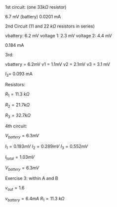 1st circuit: (one 33$k\Omega$ resistor)

6.7 mV (battery)
0.0201 mA



2nd Circuit (11 and 22 $k\Omega$ resistors in series)


vbattery: 6.2 mV
voltage 1: 2.3 mV
voltage 2: 4.4 mV

0.184 mA


3rd:

vbattery = 6.2mV
v1 = 1.1mV
v2 = 2.1mV
v3 = 3.1 mV

$I_{3}=$ 0.093 mA


Resistors:

$R_{1}=11.3$ $k\Omega$

$R_{2}=21.7k\Omega$

$R_{3}=32.7k\Omega$

4th circuit:


$V_{battery}=6.3mV$

$I_{1}=0.193mV$
$I_{2}=0.289mV$
$I_{3}=0.552mV$

$I_{total}=1.03mV$


$V_{battery}=6.3mV$


Exercise 3: within A and B


$v_{out}=1.6$

$v_{battery}=6.4mA$
$R_{1}=11.3$ $k\Omega$
